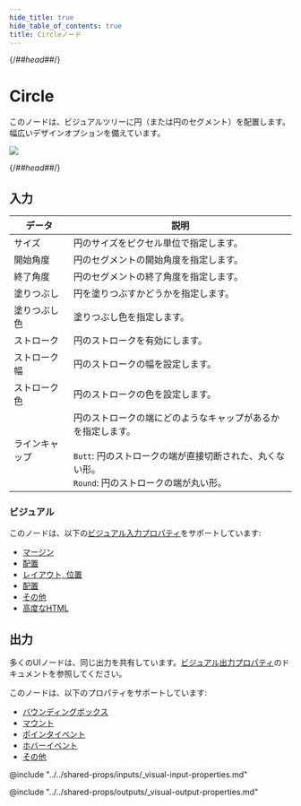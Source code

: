 ```yaml
---
hide_title: true
hide_table_of_contents: true
title: Circleノード
---
```


{/*##head##*/}

# Circle

このノードは、ビジュアルツリーに円（または円のセグメント）を配置します。幅広いデザインオプションを備えています。

<div className="ndl-image-with-background l">

![](/nodes/basic-elements/circle/circle_visual.png)

</div>

{/*##head##*/}

## 入力

| データ                                           | 説明                                                                                                                                                                          |
| ---------------------------------------------- | --------------------------------------------------------------------------------------------------------------------------------------------------------------------------- |
| <span className="ndl-data">サイズ</span>         | 円のサイズをピクセル単位で指定します。                                                                                                                                           |
| <span className="ndl-data">開始角度</span>       | 円のセグメントの開始角度を指定します。                                                                                                                                           |
| <span className="ndl-data">終了角度</span>       | 円のセグメントの終了角度を指定します。                                                                                                                                           |
| <span className="ndl-data">塗りつぶし</span>     | 円を塗りつぶすかどうかを指定します。                                                                                                                                             |
| <span className="ndl-data">塗りつぶし色</span>   | 塗りつぶし色を指定します。                                                                                                                                                     |
| <span className="ndl-data">ストローク</span>     | 円のストロークを有効にします。                                                                                                                                                    |
| <span className="ndl-data">ストローク幅</span>   | 円のストロークの幅を設定します。                                                                                                                                               |
| <span className="ndl-data">ストローク色</span>   | 円のストロークの色を設定します。                                                                                                                                               |
| <span className="ndl-data">ラインキャップ</span> | 円のストロークの端にどのようなキャップがあるかを指定します。<br/><br/>`Butt`: 円のストロークの端が直接切断された、丸くない形。<br/>`Round`: 円のストロークの端が丸い形。 |

### ビジュアル

このノードは、以下の[ビジュアル入力プロパティ](/nodes/shared-props/inputs/visual-input-properties)をサポートしています:

-   [マージン](/nodes/shared-props/inputs/visual-input-properties#margin)
-   [配置](/nodes/shared-props/inputs/visual-input-properties#alignment)
-   [レイアウト, 位置](/nodes/shared-props/inputs/visual-input-properties#position)
-   [配置](/nodes/shared-props/inputs/visual-input-properties#placement)
-   [その他](/nodes/shared-props/inputs/visual-input-properties#other)
-   [高度なHTML](/nodes/shared-props/inputs/visual-input-properties#advanced-html)

## 出力

多くのUIノードは、同じ出力を共有しています。[ビジュアル出力プロパティ](/nodes/shared-props/outputs/visual-output-properties)のドキュメントを参照してください。

このノードは、以下のプロパティをサポートしています:

-   [バウンディングボックス](/nodes/shared-props/outputs/visual-output-properties#bounding-box)
-   [マウント](/nodes/shared-props/outputs/visual-output-properties#mounted)
-   [ポインタイベント](/nodes/shared-props/outputs/visual-output-properties#pointer-events)
-   [ホバーイベント](/nodes/shared-props/outputs/visual-output-properties#hover-events)
-   [その他](/nodes/shared-props/outputs/visual-output-properties#other)

<div className="hidden-props-for-editor">

@include "../../shared-props/inputs/_visual-input-properties.md"

@include "../../shared-props/outputs/_visual-output-properties.md"

</div>